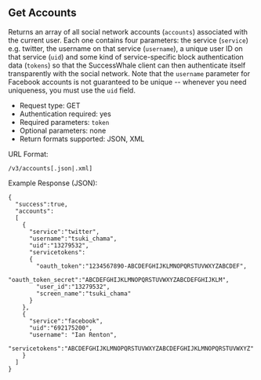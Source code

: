 Get Accounts
------------

Returns an array of all social network accounts (`accounts`) associated with the current user.  Each one contains four parameters: the service (`service`) e.g. twitter, the username on that service (`username`), a unique user ID on that service (`uid`) and some kind of service-specific block authentication data (`tokens`) so that the SuccessWhale client can then authenticate itself transparently with the social network.  Note that the `username` parameter for Facebook accounts is not guaranteed to be unique -- whenever you need uniqueness, you must use the `uid` field.

* Request type: GET
* Authentication required: yes
* Required parameters: `token`
* Optional parameters: none
* Return formats supported: JSON, XML

URL Format:

    /v3/accounts[.json|.xml]

Example Response (JSON):

    {
      "success":true,
      "accounts":
      [
        {
          "service":"twitter",
          "username":"tsuki_chama",
          "uid":"13279532",
          "servicetokens":
          {
            "oauth_token":"1234567890-ABCDEFGHIJKLMNOPQRSTUVWXYZABCDEF",
            "oauth_token_secret":"ABCDEFGHIJKLMNOPQRSTUVWXYZABCDEFGHIJKLM",
            "user_id":"13279532",
            "screen_name":"tsuki_chama"
          }
        },
        {
          "service":"facebook",
          "uid":"692175200",
          "username": "Ian Renton",
          "servicetokens":"ABCDEFGHIJKLMNOPQRSTUVWXYZABCDEFGHIJKLMNOPQRSTUVWXYZ"
        }
      ]
    }